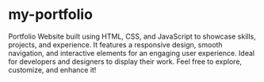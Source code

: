 # my-portfolio
Portfolio Website built using HTML, CSS, and JavaScript to showcase skills, projects, and experience. It features a responsive design, smooth navigation, and interactive elements for an engaging user experience. Ideal for developers and designers to display their work. Feel free to explore, customize, and enhance it!
